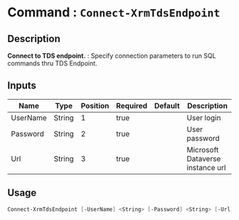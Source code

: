 ﻿# Command : `Connect-XrmTdsEndpoint` 

## Description

**Connect to TDS endpoint.** : Specify connection parameters to run SQL commands thru TDS Endpoint.

## Inputs

Name|Type|Position|Required|Default|Description
----|----|--------|--------|-------|-----------
UserName|String|1|true||User login
Password|String|2|true||User password
Url|String|3|true||Microsoft Dataverse instance url


## Usage

```Powershell 
Connect-XrmTdsEndpoint [-UserName] <String> [-Password] <String> [-Url] <String> [<CommonParameters>]
``` 


